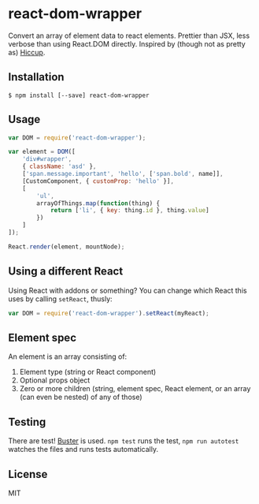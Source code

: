 react-dom-wrapper
=================

Convert an array of element data to react elements. Prettier than JSX, less verbose than using React.DOM directly. Inspired by (though not as pretty as) [Hiccup](https://github.com/weavejester/hiccup).

Installation
------------

```
$ npm install [--save] react-dom-wrapper
```

Usage
-----

```javascript
var DOM = require('react-dom-wrapper');

var element = DOM([
    'div#wrapper',
    { className: 'asd' },
    ['span.message.important', 'hello', ['span.bold', name]],
    [CustomComponent, { customProp: 'hello' }],
    [
        'ul',
        arrayOfThings.map(function(thing) {
            return ['li', { key: thing.id }, thing.value]
        })
    ]
]);

React.render(element, mountNode);
```

Using a different React
-----------------------

Using React with addons or something? You can change which React this uses by calling `setReact`, thusly:

```javascript
var DOM = require('react-dom-wrapper').setReact(myReact);
```

Element spec
------------

An element is an array consisting of:

1. Element type (string or React component)
2. Optional props object
3. Zero or more children (string, element spec, React element, or an array (can even be nested) of any of those)

Testing
-------

There are test! [Buster](http://busterjs.org) is used. `npm test` runs the test, `npm run autotest` watches the files and runs tests automatically.

License
-------

MIT
